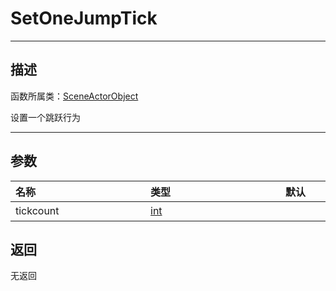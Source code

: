 # SetOneJumpTick
-----------------------------------------------------------------------------------------
## 描述

函数所属类：[SceneActorObject](/Api/Class/Role/SceneActorObject.md)

设置一个跳跃行为

-----------------------------------------------------------------------------------------
## 参数

|<div style="width:200px">**名称**</div>|<div style="width:200px">**类型**</div>|<div style="width:200px">**默认**</div>|<div style="width:345px">**描述**</div>|
|:--------------------|:--------------------|:--------------------|:--------------------|
|tickcount|[int](/Api/DataType/int.md)||行为次数|

## 返回

无返回